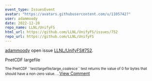```yaml
---
event_type: IssuesEvent
avatar: "https://avatars.githubusercontent.com/u/1105742?"
user: adammoody
date: 2022-12-28
repo_name: LLNL/UnifyFS
html_url: https://github.com/LLNL/UnifyFS/issues/752
repo_url: https://github.com/LLNL/UnifyFS
---
```


<a href='https://github.com/adammoody' target='_blank'>adammoody</a> open issue <a href='https://github.com/LLNL/UnifyFS/issues/752' target='_blank'>LLNL/UnifyFS#752</a>.

<p>PnetCDF largefile</p><small>The PnetCDF ``test/largefile/large_coalesce`` test returns the value of 0 for bytes that should have a non-zero value....</small><a href='https://github.com/LLNL/UnifyFS/issues/752' target='_blank'>View Comment</a>